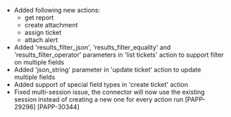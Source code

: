 * Added following new actions:
    * get report
    * create attachment
    * assign ticket
    * attach alert
* Added 'results_filter_json', 'results_filter_equality' and 'results_filter_operator' parameters in 'list tickets' action to support filter on multiple fields
* Added 'json_string' parameter in 'update ticket' action to update multiple fields
* Added support of special field types in 'create ticket' action
* Fixed multi-session issue, the connector will now use the existing session instead of creating a new one for every action run [PAPP-29296] [PAPP-30344]